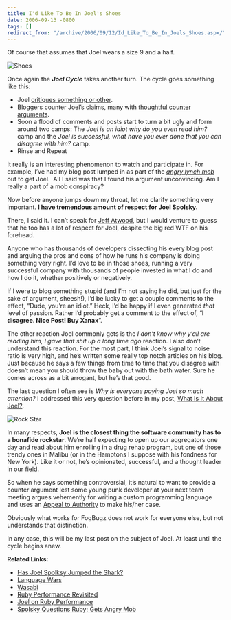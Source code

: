 ```yaml
---
title: I'd Like To Be In Joel's Shoes
date: 2006-09-13 -0800
tags: []
redirect_from: "/archive/2006/09/12/Id_Like_To_Be_In_Joels_Shoes.aspx/"
---
```


Of course that assumes that Joel wears a size 9 and a half.

![Shoes](https://haacked.com/images/haacked_com/WindowsLiveWriter/IdLikeToBeInJoelsShoes_F874/BlackBoots6.jpg)

Once again the ***Joel Cycle*** takes another turn. The cycle goes something like this:

-   Joel [critiques something or other](http://www.joelonsoftware.com/items/2006/09/12.html).
-   Bloggers counter Joel’s claims, many with [thoughtful counter  arguments](https://haacked.com/archive/2006/09/12/Joel_On_Ruby_Performance.aspx).
-   Soon a flood of comments and posts start to turn a bit ugly and form around two camps: The *Joel is an idiot why do you even read him?* camp and the *Joel is successful, what have you ever done that you can disagree with him?* camp.
-   Rinse and Repeat

It really is an interesting phenomenon to watch and participate in. For example, I’ve had my blog post lumped in as part of the *[angry lynch mob](http://voxpopdesign.com/bloomburst/1/2006/09/spolsky-questions-ruby-gets-angry-mob.cfm)* out
to get Joel.  All I said was that I found his argument unconvincing. Am I really a part of a mob conspiracy?

Now before anyone jumps down my throat, let me clarify something very important. **I have tremendous amount of respect for Joel Spolsky.**

There, I said it. I can’t speak for [Jeff Atwood](http://www.codinghorror.com/blog/archives/000679.html), but I would venture to guess that he too has a lot of respect for Joel, despite the big red WTF on his forehead.

Anyone who has thousands of developers dissecting his every blog post and arguing the pros and cons of how he runs his company is doing something very right. I’d love to be in those shoes, running a very successful company with thousands of people invested in what I do and how I do it, whether positively or negatively.

If I were to blog something stupid (and I’m not saying he did, but just for the sake of argument, sheesh!), I’d be lucky to get a couple comments to the effect, “Dude, you’re an idiot.” Heck, I’d be happy if I even generated *that* level of passion. Rather I’d probably get a comment to the effect of, “**I disagree. Nice Post! Buy Xanax**”.

The other reaction Joel commonly gets is the *I don’t know why y’all are reading him, I gave that shit up a long time ago* reaction. I also don’t understand this reaction. For the most part, I think Joel’s signal to noise ratio is very high, and he’s written some really top notch articles on his blog. Just because he says a few things from time to
time that you disagree with doesn’t mean you should throw the baby out with the bath water. Sure he comes across as a bit arrogant, but he’s that good.

The last question I often see is *Why is everyone paying Joel so much attention?* I addressed this very question before in my post, [What Is It About Joel?](https://haacked.com/archive/2005/08/18/9543.aspx).

![Rock Star](http://www.chicagoist.com/attachments/chicagoist_julene/2006_03_rockstar.jpg)

In many respects, **Joel is the closest thing the software community has to a bonafide rockstar**. We’re half expecting to open up our aggregators one day and read about him enrolling in a drug rehab program, but one of those trendy ones in Malibu (or in the Hamptons I suppose with his fondness for New York). Like it or not, he’s opinionated, successful,
and a thought leader in our field.

So when he says something controversial, it’s natural to want to provide a counter argument lest some young punk developer at your next team meeting argues vehemently for writing a custom programming language and uses an [Appeal to Authority](http://en.wikipedia.org/wiki/Appeal_to_authority) to make his/her case.

Obviously what works for FogBugz does not work for everyone else, but not understands that distinction.

In any case, this will be my last post on the subject of Joel. At least until the cycle begins anew.

**Related Links:**

-   [Has Joel Spolksy Jumped the
    Shark?](http://www.codinghorror.com/blog/archives/000679.html)
-   [Language Wars](http://www.joelonsoftware.com/items/2006/09/01.html)
-   [Wasabi](http://www.joelonsoftware.com/items/2006/09/01b.html)
-   [Ruby Performance Revisited](http://www.joelonsoftware.com/items/2006/09/12.html)
-   [Joel on Ruby Performance](https://haacked.com/archive/2006/09/12/Joel_On_Ruby_Performance.aspx)
-   [Spolsky Questions Ruby; Gets Angry Mob](http://voxpopdesign.com/bloomburst/1/2006/09/spolsky-questions-ruby-gets-angry-mob.cfm)
